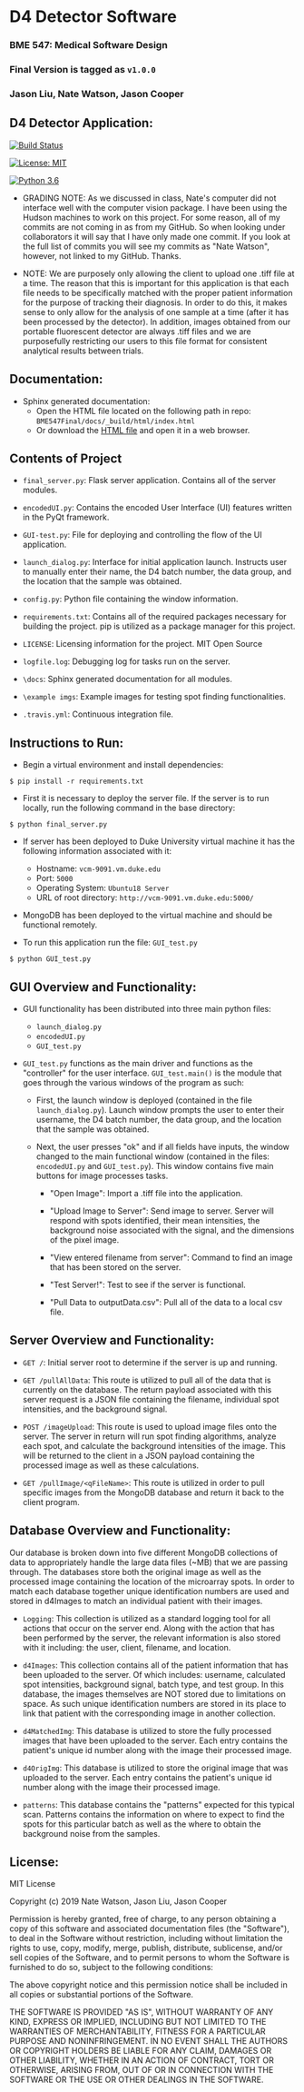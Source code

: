 # D4 Detector Software
### BME 547: Medical Software Design
### Final Version is tagged as `v1.0.0`
### Jason Liu, Nate Watson, Jason Cooper


## D4 Detector Application:

[![Build Status](https://travis-ci.org/nate-watson80/BME547Final.svg?branch=master)](https://travis-ci.org/nate-watson80/BME547Final)

[![License: MIT](https://img.shields.io/badge/License-MIT-yellow.svg)](https://opensource.org/licenses/MIT)

[![Python 3.6](https://img.shields.io/badge/python-3.6-blue.svg)](https://www.python.org/downloads/release/python-360/)

* GRADING NOTE: As we discussed in class, Nate's computer did not interface well
with the computer vision package. I have been using the Hudson machines to work
on this project. For some reason, all of my commits are not coming in as from my
GitHub. So when looking under collaborators it will say that I have only made
one commit. If you look at the full list of commits you will see my commits as
"Nate Watson", however, not linked to my GitHub. Thanks.

* NOTE: We are purposely only allowing the client to upload one .tiff file at
a time. The reason that this is important for this application is that each
file needs to be specifically matched with the proper patient information for
the purpose of tracking their diagnosis. In order to do this, it makes sense to
only allow for the analysis of one sample at a time (after it has been
processed by the detector). In addition, images obtained from our portable
fluorescent detector are always .tiff files and we are purposefully restricting
our users to this file format for consistent analytical results between trials.

## Documentation:

* Sphinx generated documentation:
  * Open the HTML file located on the following path in repo: `BME547Final/docs/_build/html/index.html`
  * Or download the [HTML file](https://github.com/nate-watson80/BME547Final/blob/master/docs/_build/html/index.html) and open it in a web browser.


## Contents of Project

* `final_server.py`: Flask server application. Contains all of the server modules.

* `encodedUI.py`: Contains the encoded User Interface (UI) features written in
the PyQt framework.

* `GUI-test.py`: File for deploying and controlling the flow of the
UI application.

* `launch_dialog.py`: Interface for initial application launch. Instructs user
to manually enter their name, the D4 batch number, the data group, and the
location that the sample was obtained.  

* `config.py`: Python file containing the window information.

* `requirements.txt`: Contains all of the required packages necessary for
building the project. pip is utilized as a package manager for this project.

* `LICENSE`: Licensing information for the project. MIT Open Source

* `logfile.log`: Debugging log for tasks run on the server.

* `\docs`: Sphinx generated documentation for all modules.

* `\example imgs`: Example images for testing spot finding functionalities.

* `.travis.yml`: Continuous integration file.


## Instructions to Run:

* Begin a virtual environment and install dependencies:

`$ pip install -r requirements.txt`

* First it is necessary to deploy the server file. If the server is to run
locally, run the following command in the base directory:

`$ python final_server.py`

* If server has been deployed to Duke University virtual machine it has the
following information associated with it:

  * Hostname: `vcm-9091.vm.duke.edu`
  * Port: `5000`
  * Operating System: `Ubuntu18 Server`
  * URL of root directory: `http://vcm-9091.vm.duke.edu:5000/`

* MongoDB has been deployed to the virtual machine and should be functional
remotely.

*  To run this application run the file: `GUI_test.py`

`$ python GUI_test.py`


## GUI Overview and Functionality:

* GUI functionality has been distributed into three main python files:

  * `launch_dialog.py`
  * `encodedUI.py`
  * `GUI_test.py`

* `GUI_test.py` functions as the main driver and functions as the "controller"
for the user interface. `GUI_test.main()` is the module that goes through the
various windows of the program as such:

  * First, the launch window is deployed (contained in the file
  `launch_dialog.py`). Launch window prompts the user to enter their
  username, the D4 batch number, the data group, and the location that
  the sample was obtained.

  * Next, the user presses "ok" and if all fields have inputs, the window
  changed to the main functional window (contained in the files:
  `encodedUI.py` and `GUI_test.py`). This window contains five main
  buttons for image processes tasks.

    - "Open Image": Import a .tiff file into the application.

    - "Upload Image to Server": Send image to server. Server will
    respond with spots identified, their mean intensities, the
    background noise associated with the signal, and the dimensions
    of the pixel image.

    - "View entered filename from server": Command to find an image
    that has been stored on the server.

    - "Test Server!": Test to see if the server is functional.

    - "Pull Data to outputData.csv": Pull all of the data to a local
    csv file.


## Server Overview and Functionality:

* `GET /`: Initial server root to determine if the server is up and running.

* `GET /pullAllData`: This route is utilized to pull all of the data that
is currently on the database. The return payload associated with this server
request is a JSON file containing the filename, individual spot intensities,
and the background signal.

* `POST /imageUpload`: This route is used to upload image files onto the server.
The server in return will run spot finding algorithms, analyze each spot, and
calculate the background intensities of the image. This will be returned to the
client in a JSON payload containing the processed image as well as these
calculations.

* `GET /pullImage/<qFileName>`: This route is utilized in order to pull
specific images from the MongoDB database and return it back to the client
program.


## Database Overview and Functionality:

Our database is broken down into five different MongoDB collections of data to
appropriately handle the large data files (~MB) that we are passing through.
The databases store both the original image as well as the processed image
containing the location of the microarray spots. In order to match each database
together unique identification numbers are used and stored in d4Images to match
an individual patient with their images.

* `Logging`: This collection is utilized as a standard logging tool for
all actions that occur on the server end. Along with the action that has been
performed by the server, the relevant information is also stored with it
including: the user, client, filename, and location.

* `d4Images`: This collection contains all of the patient information that
has been uploaded to the server. Of which includes: username, calculated spot
intensities, background signal, batch type, and test group. In this database,
the images themselves are NOT stored due to limitations on space. As such
unique identification numbers are stored in its place to link that patient with
the corresponding image in another collection.

* `d4MatchedImg`: This database is utilized to store the fully processed images
that have been uploaded to the server. Each entry contains the patient's unique
id number along with the image their processed image.

* `d4OrigImg`: This database is utilized to store the original image that was
uploaded to the server. Each entry contains the patient's unique id number
along with the image their processed image.

* `patterns`: This database contains the "patterns" expected for this typical
scan. Patterns contains the information on where to expect to find the spots
for this particular batch as well as the where to obtain the background noise
from the samples.


## License:

MIT License

Copyright (c) 2019 Nate Watson, Jason Liu, Jason Cooper

Permission is hereby granted, free of charge, to any person obtaining a copy
of this software and associated documentation files (the "Software"), to deal
in the Software without restriction, including without limitation the rights
to use, copy, modify, merge, publish, distribute, sublicense, and/or sell
copies of the Software, and to permit persons to whom the Software is
furnished to do so, subject to the following conditions:

The above copyright notice and this permission notice shall be included in all
copies or substantial portions of the Software.

THE SOFTWARE IS PROVIDED "AS IS", WITHOUT WARRANTY OF ANY KIND, EXPRESS OR
IMPLIED, INCLUDING BUT NOT LIMITED TO THE WARRANTIES OF MERCHANTABILITY,
FITNESS FOR A PARTICULAR PURPOSE AND NONINFRINGEMENT. IN NO EVENT SHALL THE
AUTHORS OR COPYRIGHT HOLDERS BE LIABLE FOR ANY CLAIM, DAMAGES OR OTHER
LIABILITY, WHETHER IN AN ACTION OF CONTRACT, TORT OR OTHERWISE, ARISING FROM,
OUT OF OR IN CONNECTION WITH THE SOFTWARE OR THE USE OR OTHER DEALINGS IN THE
SOFTWARE.
